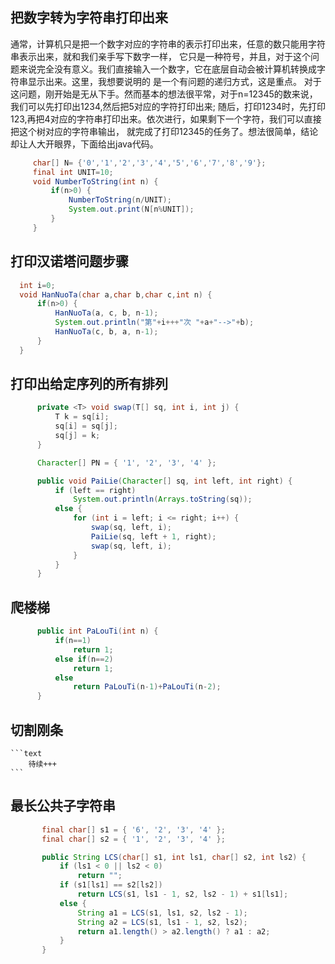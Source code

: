 ## 把数字转为字符串打印出来
   通常，计算机只是把一个数字对应的字符串的表示打印出来，任意的数只能用字符串表示出来，就和我们亲手写下数字一样，
   它只是一种符号，并且，对于这个问题来说完全没有意义。我们直接输入一个数字，它在底层自动会被计算机转换成字符串显示出来。这里，我想要说明的
   是一个有问题的递归方式，这是重点。
   对于这问题，刚开始是无从下手。然而基本的想法很平常，对于n=12345的数来说，我们可以先打印出1234,然后把5对应的字符打印出来;
   随后，打印1234时，先打印123,再把4对应的字符串打印出来。依次进行，如果剩下一个字符，我们可以直接把这个树对应的字符串输出，
   就完成了打印12345的任务了。想法很简单，结论却让人大开眼界，下面给出java代码。
   ```java
        char[] N= {'0','1','2','3','4','5','6','7','8','9'};
        final int UNIT=10;
        void NumberToString(int n) {
            if(n>0) {
                NumberToString(n/UNIT);
                System.out.print(N[n%UNIT]);
            }
        }
   
   ```


## 打印汉诺塔问题步骤

  ```java
    int i=0;
	void HanNuoTa(char a,char b,char c,int n) {
		if(n>0) {
			HanNuoTa(a, c, b, n-1);
			System.out.println("第"+i+++"次 "+a+"-->"+b);
			HanNuoTa(c, b, a, n-1);
		}
	}
  
  ```

## 打印出给定序列的所有排列
  
  ```java
        private <T> void swap(T[] sq, int i, int j) {
            T k = sq[i];
            sq[i] = sq[j];
            sq[j] = k;
        }

        Character[] PN = { '1', '2', '3', '4' };

        public void PaiLie(Character[] sq, int left, int right) {
            if (left == right)
                System.out.println(Arrays.toString(sq));
            else {
                for (int i = left; i <= right; i++) {
                    swap(sq, left, i);
                    PaiLie(sq, left + 1, right);
                    swap(sq, left, i);
                }
            }
        }
  ```

## 爬楼梯
  ```java
        public int PaLouTi(int n) {
            if(n==1)
                return 1;
            else if(n==2)
                return 1;
            else
                return PaLouTi(n-1)+PaLouTi(n-2);
        }
  ```

## 切割刚条
    ```text
        待续+++
    ```

## 最长公共子字符串
 ```java
        final char[] s1 = { '6', '2', '3', '4' };
        final char[] s2 = { '1', '2', '3', '4' };

        public String LCS(char[] s1, int ls1, char[] s2, int ls2) {
            if (ls1 < 0 || ls2 < 0)
                return "";
            if (s1[ls1] == s2[ls2])
                return LCS(s1, ls1 - 1, s2, ls2 - 1) + s1[ls1];
            else {
                String a1 = LCS(s1, ls1, s2, ls2 - 1);
                String a2 = LCS(s1, ls1 - 1, s2, ls2);
                return a1.length() > a2.length() ? a1 : a2;
            }
        }
 ```

